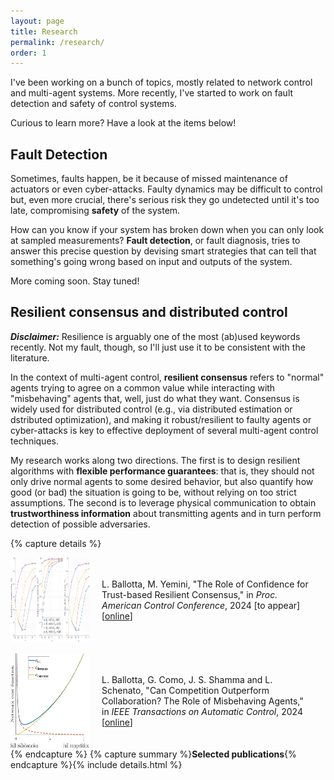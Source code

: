 ```yaml
---
layout: page
title: Research
permalink: /research/
order: 1
---
```


<style>
.section {
    display: flex;
    flex-direction: row;
  }

  img {
    max-width: 25%;
    max-height:10%;
    float: left;
  }
  
  .content {
    padding: 20px;
  }
</style>

I've been working on a bunch of topics, mostly related to network control and multi-agent systems.
More recently, I've started to work on fault detection and safety of control systems.

Curious to learn more? Have a look at the items below!

<h2> Fault Detection </h2>

Sometimes, faults happen, be it because of missed maintenance of actuators or even cyber-attacks.
Faulty dynamics may be difficult to control but, even more crucial, there's serious risk they go undetected until it's too late, compromising <b>safety</b> of the system.

How can you know if your system has broken down when you can only look at sampled measurements?
<b>Fault detection</b>, or fault diagnosis, tries to answer this precise question by devising smart strategies that can tell that something's going wrong based on input and outputs of the system.

More coming soon. Stay tuned!

<h2> Resilient consensus and distributed control </h2>

<b><i>Disclaimer:</i></b> Resilience is arguably one of the most (ab)used keywords recently. Not my fault, though, so I'll just use it to be consistent with the literature.

In the context of multi-agent control, 
<b>resilient consensus</b> refers to "normal" agents trying to agree on a common value while interacting with "misbehaving" agents that, well, just do what they want. Consensus is widely used for distributed control (e.g., via distributed estimation or dstributed optimization),
and making it robust/resilient to faulty agents or cyber-attacks is key to effective deployment of several multi-agent control techniques.

My research works along two directions.
The first is to design resilient algorithms with <b>flexible performance guarantees</b>: that is,
they should not only drive normal agents to some desired behavior,
but also quantify how good (or bad) the situation is going to be,
without relying on too strict assumptions.
The second is to leverage physical communication to obtain <b>trustworthiness information</b> about transmitting agents
and in turn perform detection of possible adversaries.

{% capture details %}
<br>
<section class="section">
  <img src="/assets/deviation.jpg" class="image" />
  <div class="content">
    <p class="paragraph">
      L. Ballotta, M. Yemini, "The Role of Confidence for Trust-based Resilient Consensus," in <i>Proc. American Control Conference</i>, 2024 [to appear]
      [<a href="https://arxiv.org/abs/2404.07838" target="_blank">online</a>]
    </p>
  </div>
</section>
<br>
<section class="section">
  <img src="/assets/trade-off-comp-coll.jpg" class="image" />
  <div class="content">
    <p class="paragraph">
      L. Ballotta, G. Como, J. S. Shamma and L. Schenato, "Can Competition Outperform Collaboration? The Role of Misbehaving Agents," in <i>IEEE Transactions on Automatic Control</i>, 2024 
      [<a href="https://ieeexplore.ieee.org/abstract/document/10306277" target="_blank">online</a>]
    </p>
  </div>
</section>
{% endcapture %}
{% capture summary %}<b>Selected publications</b>{% endcapture %}{% include details.html %}

